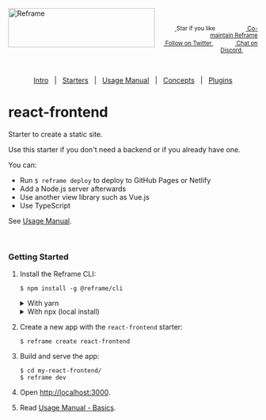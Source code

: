 <!---






    WARNING, READ THIS.
    This is a computed file. Do not edit.
    Edit `/plugins/create/starters/react-frontend/readme.template.md` instead.












    WARNING, READ THIS.
    This is a computed file. Do not edit.
    Edit `/plugins/create/starters/react-frontend/readme.template.md` instead.












    WARNING, READ THIS.
    This is a computed file. Do not edit.
    Edit `/plugins/create/starters/react-frontend/readme.template.md` instead.












    WARNING, READ THIS.
    This is a computed file. Do not edit.
    Edit `/plugins/create/starters/react-frontend/readme.template.md` instead.












    WARNING, READ THIS.
    This is a computed file. Do not edit.
    Edit `/plugins/create/starters/react-frontend/readme.template.md` instead.






-->
<a href="/../../#readme">
    <img align="left" src="https://github.com/reframejs/reframe/raw/master/docs/images/logo-with-title-and-slogan.min.svg?sanitize=true" width=296 height=79 style="max-width:100%;" alt="Reframe"/>
</a>
<br/>
<p align="right">
    <sup>
        <a href="#">
            <img
              src="https://github.com/reframejs/reframe/raw/master/docs/images/star.svg?sanitize=true"
              width="16"
              height="12"
            >
        </a>
        Star if you like
        &nbsp;&nbsp;&nbsp;&nbsp;
        &nbsp;&nbsp;&nbsp;&nbsp;
        &nbsp;&nbsp;
        <a href="https://github.com/reframejs/reframe/blob/master/docs/contributing.md">
            <img
              src="https://github.com/reframejs/reframe/raw/master/docs/images/biceps.min.svg?sanitize=true"
              width="16"
              height="14"
            >
            Co-maintain Reframe
        </a>
    </sup>
    <br/>
    <sup>
        <a href="https://twitter.com/reframejs">
            <img
              src="https://github.com/reframejs/reframe/raw/master/docs/images/tw.svg?sanitize=true"
              width="15"
              height="13"
            >
            Follow on Twitter
        </a>
        &nbsp;&nbsp;&nbsp;&nbsp;&nbsp;
        &nbsp;&nbsp;
        <a href="https://discord.gg/kqXf65G">
            <img
              src="https://github.com/reframejs/reframe/raw/master/docs/images/chat.svg?sanitize=true"
              width="14"
              height="10"
            >
            Chat on Discord
        </a>
        &nbsp;&nbsp;&nbsp;&nbsp;
        &nbsp;&nbsp;&nbsp;&nbsp;
    </sup>
</p>
&nbsp;
<p align='center'><a href="/../../#readme">Intro</a> &nbsp; | &nbsp; <a href="/docs/starters.md#readme">Starters</a> &nbsp; | &nbsp; <a href="/docs/usage-manual.md#readme">Usage Manual</a> &nbsp; | &nbsp; <a href="/docs/concepts.md#readme">Concepts</a> &nbsp; | &nbsp; <a href="/docs/plugins.md#readme">Plugins</a></p>

# react-frontend

Starter to create a static site.

Use this starter if you don't need a backend or if you already have one.

You can:
 - Run `$ reframe deploy` to deploy to GitHub Pages or Netlify
 - Add a Node.js server afterwards
 - Use another view library such as Vue.js
 - Use TypeScript

See [Usage Manual](/docs/usage-manual.md#readme).

<br/>

### Getting Started

1. Install the Reframe CLI:
   ~~~shell
   $ npm install -g @reframe/cli
   ~~~
   <details>
   <summary>With yarn</summary>

   ~~~shell
   $ yarn global add @reframe/cli
   ~~~
   </details>
   <details>
   <summary>With npx (local install)</summary>

   With <a href="https://medium.com/@maybekatz/introducing-npx-an-npm-package-runner-55f7d4bd282b">npx</a>,
   you don't have to install Reframe globally.

   First, use npx to create a new app with npx.
   ~~~shell
   $ npx @reframe/cli create react-frontend
   ~~~

   Then prefix every `$ reframe <command>` with `npx`.
   ~~~shell
   $ cd my-react-frontend/
   $ npx reframe dev
   ~~~
   </details>

2. Create a new app with the `react-frontend` starter:
   ~~~shell
   $ reframe create react-frontend
   ~~~

3. Build and serve the app:
   ~~~shell
   $ cd my-react-frontend/
   $ reframe dev
   ~~~

4. Open [http://localhost:3000](http://localhost:3000).

5. Read [Usage Manual - Basics](/docs/usage-manual.md#basics).

<br/>
<br/>

<!---






    WARNING, READ THIS.
    This is a computed file. Do not edit.
    Edit `/plugins/create/starters/react-frontend/readme.template.md` instead.












    WARNING, READ THIS.
    This is a computed file. Do not edit.
    Edit `/plugins/create/starters/react-frontend/readme.template.md` instead.












    WARNING, READ THIS.
    This is a computed file. Do not edit.
    Edit `/plugins/create/starters/react-frontend/readme.template.md` instead.












    WARNING, READ THIS.
    This is a computed file. Do not edit.
    Edit `/plugins/create/starters/react-frontend/readme.template.md` instead.












    WARNING, READ THIS.
    This is a computed file. Do not edit.
    Edit `/plugins/create/starters/react-frontend/readme.template.md` instead.






-->

